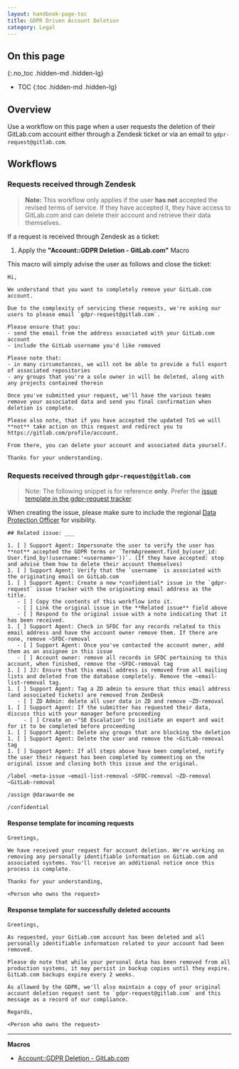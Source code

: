 ```yaml
---
layout: handbook-page-toc
title: GDPR Driven Account Deletion
category: Legal
---
```


## On this page
{:.no_toc .hidden-md .hidden-lg}

- TOC
{:toc .hidden-md .hidden-lg}

## Overview

Use a workflow on this page when a user requests the deletion of their GitLab.com account either through a Zendesk ticket or via an email to `gdpr-request@gitlab.com`.

## Workflows

### Requests received through Zendesk

>**Note:** This workflow only applies if the user **has not** accepted the revised terms of service. If they have accepted it, they have access to GitLab.com and can delete their account and retrieve their data themselves.

If a request is received through Zendesk as a ticket:

1. Apply the **"Account::GDPR Deletion - GitLab.com"** Macro

This macro will simply advise the user as follows and close the ticket:

```
Hi,

We understand that you want to completely remove your GitLab.com account.

Due to the complexity of servicing these requests, we're asking our users to please email `gdpr-request@gitlab.com`.

Please ensure that you:
- send the email from the address associated with your GitLab.com account
- include the GitLab username you'd like removed

Please note that:
- in many circumstances, we will not be able to provide a full export of associated repositories
- any groups that you're a sole owner in will be deleted, along with any projects contained therein

Once you've submitted your request, we'll have the various teams remove your associated data and send you final confirmation when deletion is complete.

Please also note, that if you have accepted the updated ToS we will **not** take action on this request and redirect you to https://gitlab.com/profile/account.

From there, you can delete your account and associated data yourself.

Thanks for your understanding.
```
### Requests received through `gdpr-request@gitlab.com`

>Note: The following snippet is for reference **only**. Prefer the [issue template in the gdpr-request tracker](https://gitlab.com/gitlab-com/gdpr-request/blob/master/.gitlab/issue_templates/deletion-meta-issue.md).

When creating the issue, please make sure to include the regional [Data Protection Officer](/security/#data-protection-officers) for visibility.

```
## Related issue: ___

1. [ ] Support Agent: Impersonate the user to verify the user has **not** accepted the GDPR terms or `TermAgreement.find_by(user_id: User.find_by!(username:'<username>'))`. (If they have accepted: stop and advise them how to delete their account themselves)
1. [ ] Support Agent: Verify that the `username` is associated with the originating email on GitLab.com
1. [ ] Support Agent: Create a new *confidential* issue in the `gdpr-request` issue tracker with the originating email address as the title. 
   - [ ] Copy the contents of this workflow into it.
   - [ ] Link the original issue in the **Related issue** field above
   - [ ] Respond to the original issue with a note indicating that it has been received.
1. [ ] Support Agent: Check in SFDC for any records related to this email address and have the account owner remove them. If there are none, remove ~SFDC-removal
   - [ ] Support Agent: Once you've contacted the account owner, add them as an assignee in this issue
   - [ ] Account owner: remove all records in SFDC pertaining to this account, when finished, remove the ~SFDC-removal tag
1. [ ] JJ: Ensure that this email address is removed from all mailing lists and deleted from the database completely. Remove the ~email-list-removal tag.
1. [ ] Support Agent: Tag a ZD admin to ensure that this email address (and associated tickets) are removed from ZenDesk
   - [ ] ZD Admin: delete all user data in ZD and remove ~ZD-removal
1. [ ] Support Agent: If the submitter has requested their data, discuss this with your manager before proceeding
     - [ ] Create an ~"SE Escalation" to initiate an export and wait for it to be completed before proceeding
1. [ ] Support Agent: Delete any groups that are blocking the deletion
1. [ ] Support Agent: Delete the user and remove the ~GitLab-removal tag
1. [ ] Support Agent: If all steps above have been completed, notify the user their request has been completed by commenting on the original issue and closing both this issue and the original. 

/label ~meta-issue ~email-list-removal ~SFDC-removal ~ZD-removal ~GitLab-removal

/assign @darawarde me

/confidential
```

#### Response template for incoming requests
```
Greetings,

We have received your request for account deletion. We're working on removing any personally identifiable information on GitLab.com and associated systems. You'll receive an additional notice once this process is complete.

Thanks for your understanding,

<Person who owns the request>

```
#### Response template for successfully deleted accounts
```
Greetings,

As requested, your GitLab.com account has been deleted and all personally identifiable information related to your account had been removed.

Please do note that while your personal data has been removed from all production systems, it may persist in backup copies until they expire. GitLab.com backups expire every 2 weeks.

As allowed by the GDPR, we'll also maintain a copy of your original account deletion request sent to `gdpr-request@gitlab.com` and this message as a record of our compliance.

Regards,

<Person who owns the request>
```
__________________

**Macros**

* [Account::GDPR Deletion - GitLab.com](https://gitlab.zendesk.com/agent/admin/macros/360027176693)

